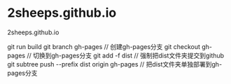 # 2sheeps.github.io
2sheeps.github.io

git run build
git branch gh-pages // 创建gh-pages分支
git checkout gh-pages // 切换到gh-pages分支
git add -f dist // 强制把dist文件夹提交到github
git subtree push --prefix dist origin gh-pages // 把dist文件夹单独部署到gh-pages分支